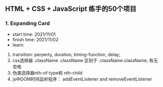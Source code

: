 ## HTML + CSS + JavaScript 练手的50个项目

### 1. Expanding Card
* start time: 2021/11/01
* finish time: 2021/11/02
* learn: 
1. transition: perperty, duration, timing-function, delay;
2. css选择器 .className .className 区别于 .className.className; 有无空格
3. 伪类选择器nth-of-type和 nth-child
4. js中DOM时间监听程序： addEventListener and removeEventListener
